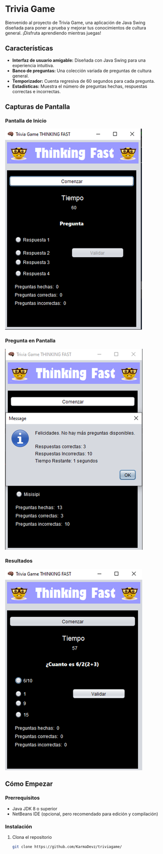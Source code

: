 # Trivia Game

Bienvenido al proyecto de Trivia Game, una aplicación de Java Swing diseñada para poner a prueba y mejorar tus conocimientos de cultura general. ¡Disfruta aprendiendo mientras juegas!

## Características

- **Interfaz de usuario amigable:** Diseñada con Java Swing para una experiencia intuitiva.
- **Banco de preguntas:** Una colección variada de preguntas de cultura general.
- **Temporizador:** Cuenta regresiva de 60 segundos para cada pregunta.
- **Estadísticas:** Muestra el número de preguntas hechas, respuestas correctas e incorrectas.

## Capturas de Pantalla

### Pantalla de Inicio
![Pantalla de Inicio](https://github.com/KarmaDevz/triviagame/blob/master/src/assets/pantallaInicio.png)

### Pregunta en Pantalla
![Pregunta en Pantalla](https://github.com/KarmaDevz/triviagame/blob/master/src/assets/pantallaResultado.png)

### Resultados
![Resultados](https://github.com/KarmaDevz/triviagame/blob/master/src/assets/preguntaPantalla.png)

## Cómo Empezar

### Prerrequisitos

- Java JDK 8 o superior
- NetBeans IDE (opcional, pero recomendado para edición y compilación)

### Instalación

1. Clona el repositorio
   ```bash
   git clone https://github.com/KarmaDevz/triviagame/

